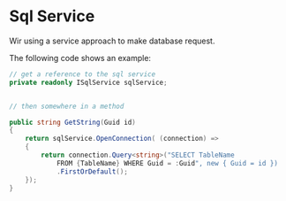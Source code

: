 # Sql Service

Wir using a service approach to make database request. 

The following code shows an example:
```csharp
// get a reference to the sql service
private readonly ISqlService sqlService;


// then somewhere in a method

public string GetString(Guid id)
{
    return sqlService.OpenConnection( (connection) =>
    {
        return connection.Query<string>("SELECT TableName 
            FROM {TableName} WHERE Guid = :Guid", new { Guid = id })
            .FirstOrDefault();
    });    
}
```